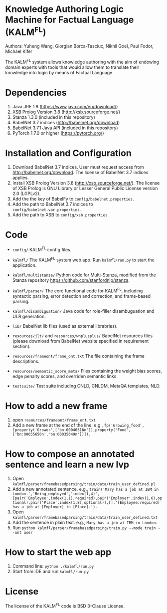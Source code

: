 # Knowledge Authoring Logic Machine for Factual Language (KALM<sup>FL</sup>)
Authors: Yuheng Wang, Giorgian Borca-Tasciuc, Nikhil Goel, Paul Fodor, Michael Kifer

The KALM<sup>FL</sup> system allows knowledge authoring with the aim of endowing domain experts with tools that would allow them to translate their knowledge into logic by means of Factual Language.

<!-- # Academic papers (high-level description of the system) -->
<!-- 1. Knowledge Authoring for Rule-Based Reasoning. Tiantian Gao, Paul Fodor, Michael Kifer. ODBASE, OTM Conferences 2018: 461-480.  https://github.com/tiantiangao7/kalm/blob/master/docs/KALM_ODBASE18.pdf -->

# Dependencies
1. Java JRE 1.8 (https://www.java.com/en/download/)
2. XSB Prolog Version 3.8 (http://xsb.sourceforge.net/)
3. Stanza 1.3.0 (included in this repository)
4. BabelNet 3.7 indices (http://babelnet.org/download)
5. BabelNet 3.7.1 Java API (included in this repository)
6. PyTorch 1.7.0 or higher (https://pytorch.org/)


# Installation and Configuration
1. Download BabelNet 3.7 indices. User must request access from http://babelnet.org/download. The license of BabelNet 3.7 indices applies.
2. Install XSB Prolog Version 3.8 (http://xsb.sourceforge.net/). The license of XSB Prolog is GNU Library or Lesser General Public License version 2.0 (LGPLv2).
3. Add the the key of BabelFy to `config/babelnet.properties`.
4. Add the path to BabelNet 3.7 indices to `config/babelnet.var.properties`.
5. Add the path to XSB to `config/xsb.properties`

# Code
* `config/` KALM<sup>FL</sup> config files.
* `kalmfl/` The KALM<sup>FL</sup> system web app. Run `kalmfl/run.py` to start the application.
* `kalmfl/multistanza/` Python code for Multi-Stanza, modified from the Stanza repository https://github.com/stanfordnlp/stanza.
* `kalmfl/parser/` The core functional code for KALM<sup>FL</sup>, including syntactic parsing, error detection and correction, and frame-based parsing.
* `kalmfl/disambiguation/` Java code for role-filler disambuguation and ULR generation.

* `lib/` BabelNet lib files (used as external librabries).
* `resources/jlt/` and `resources/wnplusplus/` BabelNet resources files (please download from BabelNet website specified in requirement section).
* `resources/frameont/frame_ont.txt` The file containing the frame descriptions.
* `resources/semantic_score_meta/` Files containing the weight bias scores, edge penalty scores, and overriden semantic links.
* `testsuite/` Test suite including CNLD, CNLDM, MetaQA templates, NLD.

# How to add a new frame
1. open `resources/frameont/frame_ont.txt`
2. Add a new frame at the end of the line. e.g., 
	`fp('Growing_food',[property('Grower',['bn:00046516n']),property('Food',['bn:00035650n','bn:00035649n'])]).` 

# How to compose an annotated sentence and learn a new lvp
1. Open `kalmfl/parser/framebasedparsing/train/data/train_user_defined.pl`
2. Add a new annotated sentence. e.g., 
	`train('Mary has a job at IBM in London.','Being_employed','index(1,4)',[pair('Employee',index(1,1),required),pair('Employer',index(1,6),optional),pair('Place',index(1,8),optional)],[],'[Employee:required] has a job at [Employer] in [Place].').` 
3. Open `kalmfl/parser/framebasedparsing/train/data/train_user_defined.txt`
4. Add the sentence in plain text. e.g.,
	`Mary has a job at IBM in London.`
5. Run `python kalmfl/parser/framebasedparsing/train.py --mode train --ont user`

# How to start the web app
1. Command line: `python ./kalmfl/run.py`
2. Start from IDE and run `kalmfl/run.py`

# License
The license of the KALM<sup>FL</sup> code is BSD 3-Clause License.